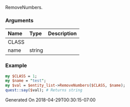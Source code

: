 RemoveNumbers.
### Arguments
**Name**|**Type**|**Description**
:---|:---|:---
CLASS||
name|string|

### Example

```perl
my $CLASS = 1;
my $name = "test";
my $val = $entity_list->RemoveNumbers($CLASS, $name);
quest::say($val); # Returns string
```


Generated On 2018-04-29T00:30:15-07:00